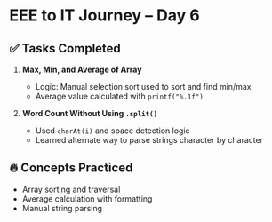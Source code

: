 # EEE to IT Journey – Day 6

## ✅ Tasks Completed

1. **Max, Min, and Average of Array**  
   - Logic: Manual selection sort used to sort and find min/max  
   - Average value calculated with `printf("%.1f")`

2. **Word Count Without Using `.split()`**  
   - Used `charAt(i)` and space detection logic  
   - Learned alternate way to parse strings character by character

## 🔥 Concepts Practiced
- Array sorting and traversal
- Average calculation with formatting
- Manual string parsing
